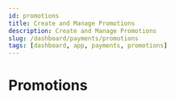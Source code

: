 ```yaml
---
id: promotions
title: Create and Manage Promotions
description: Create and Manage Promotions
slug: /dashboard/payments/promotions
tags: [dashboard, app, payments, promotions]
---
```


# Promotions
